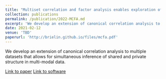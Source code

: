 ```yaml
---
title: "Multiset correlation and factor analysis enables exploration of multi-omic data"
collection: publications
permalink: /publication/2022-MCFA.md
excerpt: 'We develop an extension of canonical correlation analysis to multiple datasets that allows for simultaneous inference of shared and private structure in multi-modal data.'
date: 2021-02-12
venue: 'TBD'
paperurl: 'http://brielin.github.io/files/mcfa.pdf'
---
```

We develop an extension of canonical correlation analysis to multiple datasets that allows for simultaneous inference of shared and private structure in multi-modal data.

[Link to paper](http://brielin.github.io/files/mcfa.pdf)
[Link to software](https://github.com/collinwa/MPCCA)